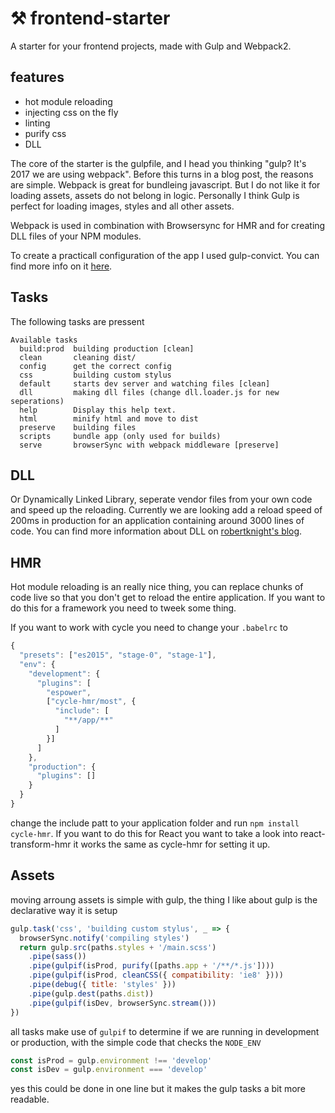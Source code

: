 # ⚒ frontend-starter
A starter for your frontend projects, made with Gulp and Webpack2. 

## features
* hot module reloading 
* injecting css on the fly
* linting 
* purify css 
* DLL

The core of the starter is the gulpfile, and I head you thinking "gulp? It's 2017 we are using webpack". Before this turns in a blog post, the reasons are simple. Webpack is great for bundleing javascript. But I do not like it for loading assets, assets do not belong in logic. Personally I think Gulp is perfect for loading images, styles and all other assets. 

Webpack is used in combination with Browsersync for HMR and for creating DLL files of your NPM modules.

To create a practicall configuration of the app I used gulp-convict. You can find more info on it [here](https://github.com/klaaz0r/gulp-convict).

## Tasks
The following tasks are pressent 
```
Available tasks
  build:prod  building production [clean]
  clean       cleaning dist/
  config      get the correct config
  css         building custom stylus
  default     starts dev server and watching files [clean]
  dll         making dll files (change dll.loader.js for new seperations)
  help        Display this help text.
  html        minify html and move to dist
  preserve    building files
  scripts     bundle app (only used for builds)
  serve       browserSync with webpack middleware [preserve]
```

## DLL
Or Dynamically Linked Library, seperate vendor files from your own code and speed up the reloading. Currently we are looking add a reload speed of 200ms in production for an application containing around 3000 lines of code. You can find more information about DLL on [robertknight's blog](https://robertknight.github.io/posts/webpack-dll-plugins/).

## HMR
Hot module reloading is an really nice thing, you can replace chunks of code live so that you don't get to reload the entire application. If you want to do this for a framework you need to tweek some thing.

If you want to work with cycle you need to change your `.babelrc` to

```javascript
{
  "presets": ["es2015", "stage-0", "stage-1"],
  "env": {
    "development": {
      "plugins": [
        "espower",
        ["cycle-hmr/most", {
          "include": [
            "**/app/**"
          ]
        }]
      ]
    },
    "production": {
      "plugins": []
    }
  }
}
```
change the include patt to your application folder and run  `npm install cycle-hmr`. If you want to do this for React you want to take a look into react-transform-hmr it works the same as cycle-hmr for setting it up. 

## Assets
moving arroung assets is simple with gulp, the thing I like about gulp is the declarative way it is setup

```javascript
gulp.task('css', 'building custom stylus', _ => {
  browserSync.notify('compiling styles')
  return gulp.src(paths.styles + '/main.scss')
    .pipe(sass())
    .pipe(gulpif(isProd, purify([paths.app + '/**/*.js'])))
    .pipe(gulpif(isProd, cleanCSS({ compatibility: 'ie8' })))
    .pipe(debug({ title: 'styles' }))
    .pipe(gulp.dest(paths.dist))
    .pipe(gulpif(isDev, browserSync.stream()))
})
```

all tasks make use of `gulpif` to determine if we are running in development or production, with the simple code that checks the `NODE_ENV` 

```javascript
const isProd = gulp.environment !== 'develop'
const isDev = gulp.environment === 'develop'
```

yes this could be done in one line but it makes the gulp tasks a bit more readable. 

